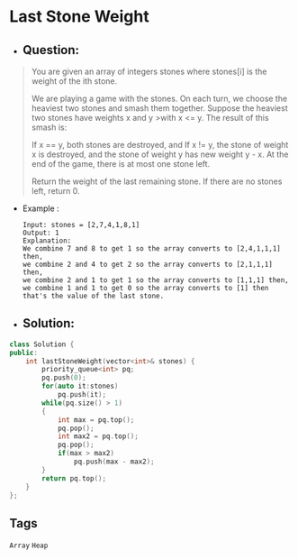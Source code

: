 # Last Stone Weight
- ## Question:
>You are given an array of integers stones where stones[i] is the weight of the ith stone.
>
>We are playing a game with the stones. On each turn, we choose the heaviest two stones and smash them together. Suppose the heaviest two stones have weights x and y >with x <= y. The result of this smash is:
>
>If x == y, both stones are destroyed, and
>If x != y, the stone of weight x is destroyed, and the stone of weight y has new weight y - x.
>At the end of the game, there is at most one stone left.
>
>Return the weight of the last remaining stone. If there are no stones left, return 0.


- Example :

      Input: stones = [2,7,4,1,8,1]
      Output: 1
      Explanation: 
      We combine 7 and 8 to get 1 so the array converts to [2,4,1,1,1] then,
      we combine 2 and 4 to get 2 so the array converts to [2,1,1,1] then,
      we combine 2 and 1 to get 1 so the array converts to [1,1,1] then,
      we combine 1 and 1 to get 0 so the array converts to [1] then that's the value of the last stone.
      

- ## Solution:
```cpp
class Solution {
public:
    int lastStoneWeight(vector<int>& stones) {
        priority_queue<int> pq;
        pq.push(0);
        for(auto it:stones)
            pq.push(it);
        while(pq.size() > 1)
        {
            int max = pq.top();
            pq.pop();
            int max2 = pq.top();
            pq.pop();
            if(max > max2)
                pq.push(max - max2);
        }
        return pq.top();
    }
};
```

## Tags
`Array` `Heap`
